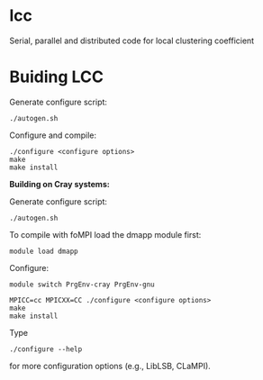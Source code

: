 # lcc
Serial, parallel and distributed code for local clustering coefficient

# Buiding LCC

Generate configure script:
```
./autogen.sh
```

Configure and compile:
```
./configure <configure options>
make 
make install
```


**Building on Cray systems:**

Generate configure script:
```
./autogen.sh
```

To compile with foMPI load the dmapp module first:
```
module load dmapp
```

Configure:
```
module switch PrgEnv-cray PrgEnv-gnu

MPICC=cc MPICXX=CC ./configure <configure options>
make
make install
```

Type
```
./configure --help
```
for more configuration options (e.g., LibLSB, CLaMPI).


